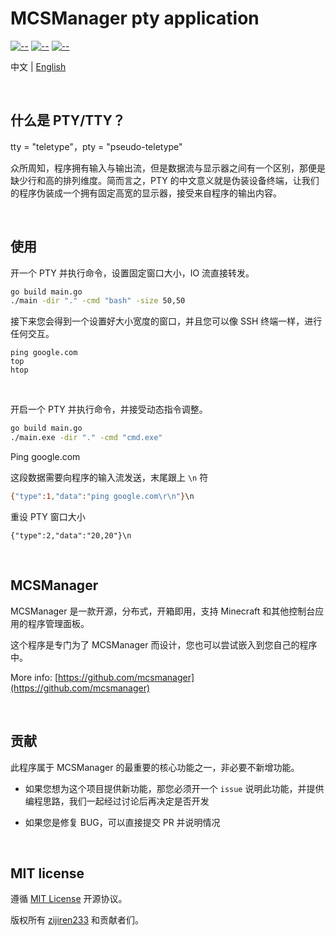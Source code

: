 # MCSManager pty application 


[![--](https://img.shields.io/badge/Go_Version-1.18.3-green.svg)](https://github.com/MCSManager)
[![--](https://img.shields.io/badge/Support-Windows/Linux-yellow.svg)](https://github.com/MCSManager)
[![--](https://img.shields.io/badge/License-MIT-red.svg)](https://github.com/MCSManager)


中文 | [English](README_EN.md)

<br />

什么是 PTY/TTY？
------
tty = "teletype"，pty = "pseudo-teletype"

众所周知，程序拥有输入与输出流，但是数据流与显示器之间有一个区别，那便是缺少行和高的排列维度。简而言之，PTY 的中文意义就是伪装设备终端，让我们的程序伪装成一个拥有固定高宽的显示器，接受来自程序的输出内容。

<br />


使用
-----

开一个 PTY 并执行命令，设置固定窗口大小，IO 流直接转发。

```bash
go build main.go
./main -dir "." -cmd "bash" -size 50,50
```


接下来您会得到一个设置好大小宽度的窗口，并且您可以像 SSH 终端一样，进行任何交互。

```
ping google.com
top
htop
```

<br />

开启一个 PTY 并执行命令，并接受动态指令调整。

```bash
go build main.go
./main.exe -dir "." -cmd "cmd.exe"
```

Ping google.com

这段数据需要向程序的输入流发送，末尾跟上 `\n` 符

```bash
{"type":1,"data":"ping google.com\r\n"}\n
```

重设 PTY 窗口大小

```
{"type":2,"data":"20,20"}\n
```

<br />

MCSManager
------
MCSManager 是一款开源，分布式，开箱即用，支持 Minecraft 和其他控制台应用的程序管理面板。

这个程序是专门为了 MCSManager 而设计，您也可以尝试嵌入到您自己的程序中。

More info: [https://github.com/mcsmanager](https://github.com/mcsmanager)

<br />

贡献
------

此程序属于 MCSManager 的最重要的核心功能之一，非必要不新增功能。

- 如果您想为这个项目提供新功能，那您必须开一个 `issue` 说明此功能，并提供编程思路，我们一起经过讨论后再决定是否开发

- 如果您是修复 BUG，可以直接提交 PR 并说明情况

<br />


MIT license
------

遵循 [MIT License](https://opensource.org/licenses/MIT) 开源协议。

版权所有 [zijiren233](https://github.com/zijiren233) 和贡献者们。
